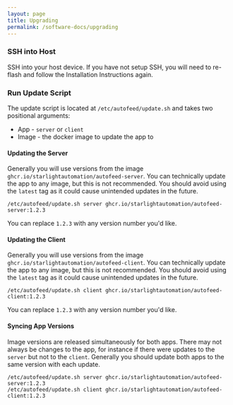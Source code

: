 ```yaml
---
layout: page
title: Upgrading
permalink: /software-docs/upgrading
---
```


### SSH into Host

SSH into your host device. If you have not setup SSH, you will need to re-flash and follow the Installation Instructions again.

### Run Update Script

The update script is located at `/etc/autofeed/update.sh` and takes two positional arguments:
* App - `server` or `client`
* Image - the docker image to update the app to

#### Updating the Server

Generally you will use versions from the image `ghcr.io/starlightautomation/autofeed-server`. You can technically update the app to any image, but this is not recommended. You should avoid using the `latest` tag as it could cause unintended updates in the future.

```
/etc/autofeed/update.sh server ghcr.io/starlightautomation/autofeed-server:1.2.3
```
You can replace `1.2.3` with any version number you'd like.

#### Updating the Client

Generally you will use versions from the image `ghcr.io/starlightautomation/autofeed-client`. You can technically update the app to any image, but this is not recommended. You should avoid using the `latest` tag as it could cause unintended updates in the future.

```
/etc/autofeed/update.sh client ghcr.io/starlightautomation/autofeed-client:1.2.3
```
You can replace `1.2.3` with any version number you'd like.

#### Syncing App Versions

Image versions are released simultaneously for both apps. There may not always be changes to the app, for instance if there were updates to the `server` but not to the `client`. Generally you should update both apps to the same version with each update.

```
/etc/autofeed/update.sh server ghcr.io/starlightautomation/autofeed-server:1.2.3
/etc/autofeed/update.sh client ghcr.io/starlightautomation/autofeed-client:1.2.3
```
